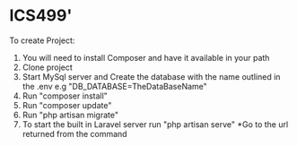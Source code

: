 # ICS499'

To create Project:

  1. You will need to install Composer and have it available in your path
  2. Clone project
  3. Start MySql server and Create the database with the name outlined in the .env e.g "DB_DATABASE=TheDataBaseName"
  4. Run "composer install"
  5. Run "composer update"
  6. Run "php artisan migrate"
  7. To start the built in Laravel server run "php artisan serve" *Go to the url returned from the command
